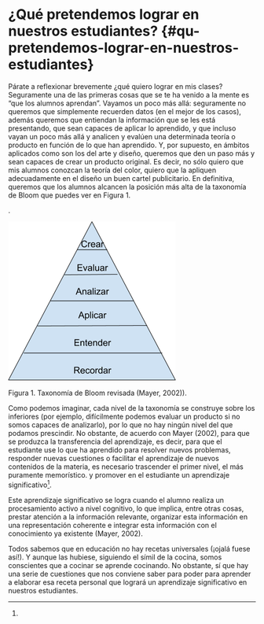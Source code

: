 # ¿Qué pretendemos lograr en nuestros estudiantes? {#qu-pretendemos-lograr-en-nuestros-estudiantes}

Párate a reflexionar brevemente ¿qué quiero lograr en mis clases? Seguramente una de las primeras cosas que se te ha venido a la mente es “que los alumnos aprendan”. Vayamos un poco más allá: seguramente no queremos que simplemente recuerden datos (en el mejor de los casos), además queremos que entiendan la información que se les está presentando, que sean capaces de aplicar lo aprendido, y que incluso vayan un poco más allá y analicen y evalúen una determinada teoría o producto en función de lo que han aprendido. Y, por supuesto, en ámbitos aplicados como son los del arte y diseño, queremos que den un paso más y sean capaces de crear un producto original. Es decir, no sólo quiero que mis alumnos conozcan la teoría del color, quiero que la apliquen adecuadamente en el diseño un buen cartel publicitario. En definitiva, queremos que los alumnos alcancen la posición más alta de la taxonomía de Bloom que puedes ver en Figura 1\.

.  

![](images/image1.png)

Figura 1\. Taxonomía de Bloom revisada (Mayer, 2002)).

Como podemos imaginar, cada nivel de la taxonomía se construye sobre los inferiores (por ejemplo, difícilmente podemos evaluar un producto si no somos capaces de analizarlo), por lo que no hay ningún nivel del que podamos prescindir. No obstante, de acuerdo con Mayer (2002), para que se produzca la transferencia del aprendizaje, es decir, para que el estudiante use lo que ha aprendido para resolver nuevos problemas, responder nuevas cuestiones o facilitar el aprendizaje de nuevos contenidos de la materia, es necesario trascender el primer nivel, el más puramente memorístico. y promover en el estudiante un aprendizaje significativo[^1].

Este aprendizaje significativo se logra cuando el alumno realiza un procesamiento activo a nivel cognitivo, lo que implica, entre otras cosas, prestar atención a la información relevante, organizar esta información en una representación coherente e integrar esta información con el conocimiento ya existente (Mayer, 2002).

Todos sabemos que en educación no hay recetas universales (¡ojalá fuese así!). Y aunque las hubiese, siguiendo el símil de la cocina, somos conscientes que a cocinar se aprende cocinando. No obstante, sí que hay una serie de cuestiones que nos conviene saber para poder para aprender a elaborar esa receta personal que logrará un aprendizaje significativo en nuestros estudiantes.

[^1]: